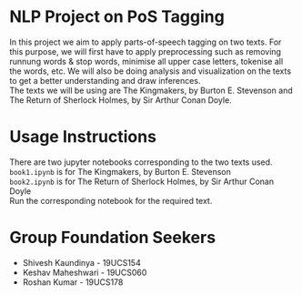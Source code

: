 # NLP Project on PoS Tagging
In this project we aim to apply parts-of-speech tagging on two texts. For this purpose, we will first have to apply preprocessing such as removing runnung words & stop words, minimise all upper case letters, tokenise all the words, etc. We will also be doing analysis and visualization on the texts to get a better understanding and draw inferences. <br>
The texts we will be using are The Kingmakers, by Burton E. Stevenson and The Return of Sherlock Holmes, by Sir Arthur Conan Doyle.

# Usage Instructions
There are two jupyter notebooks corresponding to the two texts used. <br>
`book1.ipynb` is for The Kingmakers, by Burton E. Stevenson <br>
`book2.ipynb` is for The Return of Sherlock Holmes, by Sir Arthur Conan Doyle <br>
Run the corresponding notebook for the required text.

# Group Foundation Seekers
- Shivesh Kaundinya - 19UCS154
- Keshav Maheshwari - 19UCS060
- Roshan Kumar - 19UCS178

